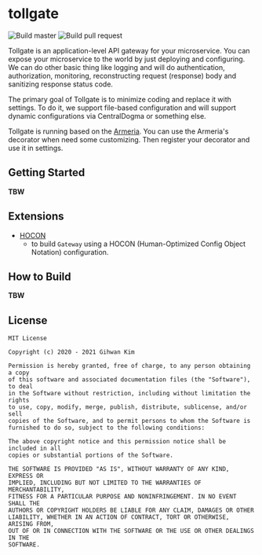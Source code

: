 # tollgate

![Build master](https://github.com/ghkim3221/tollgate/workflows/Build%20master/badge.svg)
![Build pull request](https://github.com/ghkim3221/tollgate/workflows/Build%20pull%20request/badge.svg)

Tollgate is an application-level API gateway for your microservice. You can expose your microservice to the
world by just deploying and configuring. We can do other basic thing like logging and will do authentication,
authorization, monitoring, reconstructing request (response) body and sanitizing response status code.

The primary goal of Tollgate is to minimize coding and replace it with settings. To do it, we support file-based
configuration and will support dynamic configurations via CentralDogma or something else.

Tollgate is running based on the [Armeria](https://armeria.dev). You can use the Armeria's decorator when need
some customizing. Then register your decorator and use it in settings.

## Getting Started

**TBW**

## Extensions

- [HOCON](/hocon)
    - to build `Gateway` using a HOCON (Human-Optimized Config Object Notation) configuration.

## How to Build

**TBW**

## License

```
MIT License

Copyright (c) 2020 - 2021 Gihwan Kim

Permission is hereby granted, free of charge, to any person obtaining a copy
of this software and associated documentation files (the "Software"), to deal
in the Software without restriction, including without limitation the rights
to use, copy, modify, merge, publish, distribute, sublicense, and/or sell
copies of the Software, and to permit persons to whom the Software is
furnished to do so, subject to the following conditions:

The above copyright notice and this permission notice shall be included in all
copies or substantial portions of the Software.

THE SOFTWARE IS PROVIDED "AS IS", WITHOUT WARRANTY OF ANY KIND, EXPRESS OR
IMPLIED, INCLUDING BUT NOT LIMITED TO THE WARRANTIES OF MERCHANTABILITY,
FITNESS FOR A PARTICULAR PURPOSE AND NONINFRINGEMENT. IN NO EVENT SHALL THE
AUTHORS OR COPYRIGHT HOLDERS BE LIABLE FOR ANY CLAIM, DAMAGES OR OTHER
LIABILITY, WHETHER IN AN ACTION OF CONTRACT, TORT OR OTHERWISE, ARISING FROM,
OUT OF OR IN CONNECTION WITH THE SOFTWARE OR THE USE OR OTHER DEALINGS IN THE
SOFTWARE.
```
